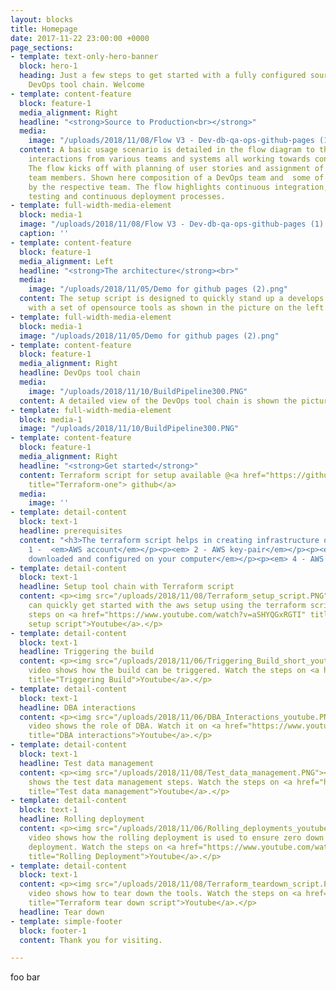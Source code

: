 ```yaml
---
layout: blocks
title: Homepage
date: 2017-11-22 23:00:00 +0000
page_sections:
- template: text-only-hero-banner
  block: hero-1
  heading: Just a few steps to get started with a fully configured source-to-production
    DevOps tool chain. Welcome
- template: content-feature
  block: feature-1
  media_alignment: Right
  headline: "<strong>Source to Production<br></strong>"
  media:
    image: "/uploads/2018/11/08/Flow V3 - Dev-db-qa-ops-github-pages (1).png"
  content: A basic usage scenario is detailed in the flow diagram to the right with
    interactions from various teams and systems all working towards continuous delivery.
    The flow kicks off with planning of user stories and assignment of tasks to different
    team members. Shown here composition of a DevOps team and  some of the tasks performed
    by the respective team. The flow highlights continuous integration, continuous
    testing and continuous deployment processes.
- template: full-width-media-element
  block: media-1
  image: "/uploads/2018/11/08/Flow V3 - Dev-db-qa-ops-github-pages (1).png"
  caption: ''
- template: content-feature
  block: feature-1
  media_alignment: Left
  headline: "<strong>The architecture</strong><br>"
  media:
    image: "/uploads/2018/11/05/Demo for github pages (2).png"
  content: The setup script is designed to quickly stand up a develops tool chain
    with a set of opensource tools as shown in the picture on the left.
- template: full-width-media-element
  block: media-1
  image: "/uploads/2018/11/05/Demo for github pages (2).png"
- template: content-feature
  block: feature-1
  media_alignment: Right
  headline: DevOps tool chain
  media:
    image: "/uploads/2018/11/10/BuildPipeline300.PNG"
  content: A detailed view of the DevOps tool chain is shown the picture on the right.
- template: full-width-media-element
  block: media-1
  image: "/uploads/2018/11/10/BuildPipeline300.PNG"
- template: content-feature
  block: feature-1
  media_alignment: Right
  headline: "<strong>Get started</strong>"
  content: Terraform script for setup available @<a href="https://github.com/devopsevd/devopsevd.github.io"
    title="Terraform-one"> github</a>
  media:
    image: ''
- template: detail-content
  block: text-1
  headline: prerequisites
  content: "<h3>The terraform script helps in creating infrastructure on AWS. </h3><p></p><p>
    1 -  <em>AWS account</em></p><p><em> 2 - AWS key-pair</em></p><p><em> 3 - Terraform
    downloaded and configured on your computer</em></p><p><em> 4 - AWS CLI installed</em></p>"
- template: detail-content
  block: text-1
  headline: Setup tool chain with Terraform script
  content: <p><img src="/uploads/2018/11/08/Terraform_setup_script.PNG"></p><p>You
    can quickly get started with the aws setup using the terraform script. Watch the
    steps on <a href="https://www.youtube.com/watch?v=aSHYQGxRGTI" title="Terraform
    setup script">Youtube</a>.</p>
- template: detail-content
  block: text-1
  headline: Triggering the build
  content: <p><img src="/uploads/2018/11/06/Triggering_Build_short_youtube.PNG"></p><p>This
    video shows how the build can be triggered. Watch the steps on <a href="https://www.youtube.com/watch?v=H_Zm5bcTPdE"
    title="Triggering Build">Youtube</a>.</p>
- template: detail-content
  block: text-1
  headline: DBA interactions
  content: <p><img src="/uploads/2018/11/06/DBA_Interactions_youtube.PNG"></p><p>The
    video shows the role of DBA. Watch it on <a href="https://www.youtube.com/watch?v=M435ndGY1WY&amp;t=11s"
    title="DBA interactions">Youtube</a>.</p>
- template: detail-content
  block: text-1
  headline: Test data management
  content: <p><img src="/uploads/2018/11/08/Test_data_management.PNG"></p><p>The video
    shows the test data management steps. Watch the steps on <a href="https://www.youtube.com/watch?v=alU8F2QtGGk"
    title="Test data management">Youtube</a>.</p>
- template: detail-content
  block: text-1
  headline: Rolling deployment
  content: <p><img src="/uploads/2018/11/06/Rolling_deployments_youtube.PNG"></p><p>This
    video shows how the rolling deployment is used to ensure zero down time during
    deployment. Watch the steps on <a href="https://www.youtube.com/watch?v=8jbBpi5Uzec"
    title="Rolling Deployment">Youtube</a>.</p>
- template: detail-content
  block: text-1
  content: <p><img src="/uploads/2018/11/08/Terraform_teardown_script.PNG"></p><p>This
    video shows how to tear down the tools. Watch the steps on <a href="https://youtu.be/9fZwO2QX6C8"
    title="Terraform tear down script">Youtube</a>.</p>
  headline: Tear down
- template: simple-footer
  block: footer-1
  content: Thank you for visiting.

---
```

foo bar